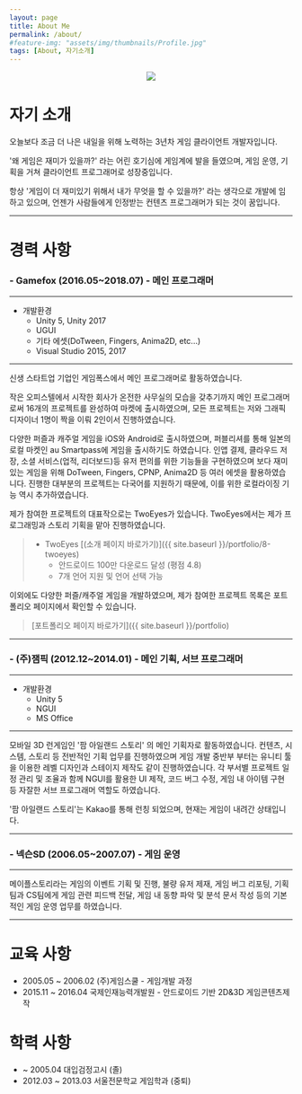 ```yaml
---
layout: page
title: About Me
permalink: /about/
#feature-img: "assets/img/thumbnails/Profile.jpg"
tags: [About, 자기소개]
---
```


<center><img src="{{ site.baseurl }}/assets/img/thumbnails/Profile_Img.jpg"></center>

# 자기 소개

오늘보다 조금 더 나은 내일을 위해 노력하는 3년차 게임 클라이언트 개발자입니다. 

'왜 게임은 재미가 있을까?' 라는 어린 호기심에 게임계에 발을 들였으며, 게임 운영, 기획을 거쳐 클라이언트 프로그래머로 성장중입니다. 

항상 '게임이 더 재미있기 위해서 내가 무엇을 할 수 있을까?' 라는 생각으로 개발에 임하고 있으며, 언젠가 사람들에게 인정받는 컨텐츠 프로그래머가 되는 것이 꿈입니다.

---

# 경력 사항
### **- Gamefox (2016.05~2018.07)** - 메인 프로그래머

---

* 개발환경
    * Unity 5, Unity 2017
    * UGUI
    * 기타 에셋(DoTween, Fingers, Anima2D, etc...)
    * Visual Studio 2015, 2017

---
신생 스타트업 기업인 게임폭스에서 메인 프로그래머로 활동하였습니다. 

작은 오피스텔에서 시작한 회사가 온전한 사무실의 모습을 갖추기까지 메인 프로그래머로써 16개의 프로젝트를 완성하여 마켓에 출시하였으며, 모든 프로젝트는 저와 그래픽 디자이너 1명이 짝을 이뤄 2인이서 진행하였습니다.

다양한 퍼즐과 캐주얼 게임을 iOS와 Android로 출시하였으며, 퍼블리셔를 통해 일본의 로컬 마켓인 au Smartpass에 게임을 출시하기도 하였습니다. 인앱 결제, 클라우드 저장, 소셜 서비스(업적, 리더보드)등 유저 편의를 위한 기능들을 구현하였으며 보다 재미있는 게임을 위해 DoTween, Fingers, CPNP, Anima2D 등 여러 에셋을 활용하였습니다. 진행한 대부분의 프로젝트는 다국어를 지원하기 때문에, 이를 위한 로컬라이징 기능 역시 추가하였습니다.


제가 참여한 프로젝트의 대표작으로는 TwoEyes가 있습니다. TwoEyes에서는 제가 프로그래밍과 스토리 기획을 맡아 진행하였습니다.

> * TwoEyes [(소개 페이지 바로가기)]({{ site.baseurl }}/portfolio/8-twoeyes)
>   * 안드로이드 100만 다운로드 달성 (평점 4.8)
>   * 7개 언어 지원 및 언어 선택 가능

이외에도 다양한 퍼즐/캐주얼 게임을 개발하였으며, 제가 참여한 프로젝트 목록은 포트폴리오 페이지에서 확인할 수 있습니다.

> [포트폴리오 페이지 바로가기]({{ site.baseurl }}/portfolio)

---

### **- (주)잼픽 (2012.12~2014.01)** - 메인 기획, 서브 프로그래머
---

* 개발환경
    * Unity 5
    * NGUI
    * MS Office

---
모바일 3D 런게임인 '팜 아일랜드 스토리' 의 메인 기획자로 활동하였습니다. 컨텐츠, 시스템, 스토리 등 전반적인 기획 업무를 진행하였으며 게임 개발 중반부 부터는 유니티 툴을 이용한 레벨 디자인과 스테이지 제작도 같이 진행하였습니다. 각 부서별 프로젝트 일정 관리 및 조율과 함께 NGUI를 활용한 UI 제작, 코드 버그 수정, 게임 내 아이템 구현 등 자잘한 서브 프로그래머 역할도 하였습니다.

'팜 아일랜드 스토리'는 Kakao를 통해 런칭 되었으며, 현재는 게임이 내려간 상태입니다.

---

### **- 넥슨SD (2006.05~2007.07)** - 게임 운영
---
메이플스토리라는 게임의 이벤트 기획 및 진행, 불량 유저 제재, 게임 버그 리포팅, 기획팀과 CS팀에게 게임 관련 피드백 전달, 게임 내 동향 파악 및 분석 문서 작성 등의 기본적인 게임 운영 업무를 하였습니다. 

---

# 교육 사항
* 2005.05 ~ 2006.02 (주)게임스쿨 - 게임개발 과정
* 2015.11 ~ 2016.04 국제인재능력개발원 - 안드로이드 기반 2D&3D 게임콘텐츠제작

# 학력 사항
* ~ 2005.04 대입검정고시 (졸)
* 2012.03 ~ 2013.03 서울전문학교 게임학과 (중퇴)

